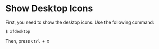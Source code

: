 # Show Desktop Icons

First, you need to show the desktop icons. Use the following command:

```bash
$ xfdesktop
```
Then, press `Ctrl + X`
